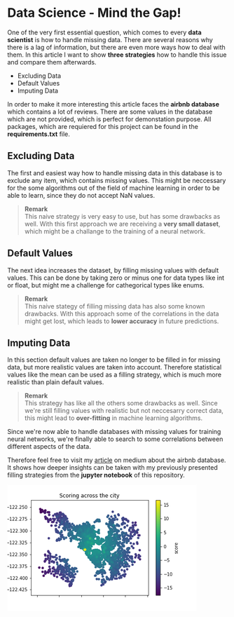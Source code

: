 # Data Science - Mind the Gap!

One of the very first essential question, which comes to every __data scientist__ is how to handle missing data. There are several reasons why there is a lag of information, but there are even more ways how to deal with them. In this article I want to show __three strategies__ how to handle this issue and compare them afterwards.

- Excluding Data
- Default Values
- Imputing Data

In order to make it more interesting this article faces the __airbnb database__ which contains a lot of reviews. There are some values in the database which are not provided, which is perfect for demonstation purpose. All packages, which are requiered for this project can be found in the __requirements.txt__ file.

## Excluding Data
The first and easiest way how to handle missing data in this database is to exclude any item, which contains missing values. This might be neccessary for the some algorithms out of the field of machine learning in order to be able to learn, since they do not accept NaN values.

> __Remark__  
This naive strategy is very easy to use, but has some drawbacks as well. With this first approach we are receiving a __very small dataset__, which might be a challange to the training of a neural network.

## Default Values
The next idea increases the dataset, by filling missing values with default values. This can be done by taking zero or minus one for data types like int or float, but might me a challenge for cathegorical types like enums. 

> __Remark__  
This naive stategy of filling missing data has also some known drawbacks. With this approach some of the correlations in the data might get lost, which leads to __lower accuracy__ in future predictions.

## Imputing Data
In this section default values are taken no longer to be filled in for missing data, but more realistic values are taken into account. Therefore statistical values like the mean can be used as a filling strategy, which is much more realistic than plain default values.

> __Remark__  
This strategy has like all the others some drawbacks as well. Since we're still filling values with realistic but not neccesarry correct data, this might lead to __over-fitting__ in machine learning algorithms.


Since we're now able to handle databases with missing values for training neural networks, we're finally able to search to some correlations between different aspects of the data. 

Therefore feel free to visit my [article](...) on medium about the airbnb database. It shows how deeper insights can be taken with my previously presented filling strategies from the __jupyter notebook__ of this repository.

![Figure](where_to_stay.png)
